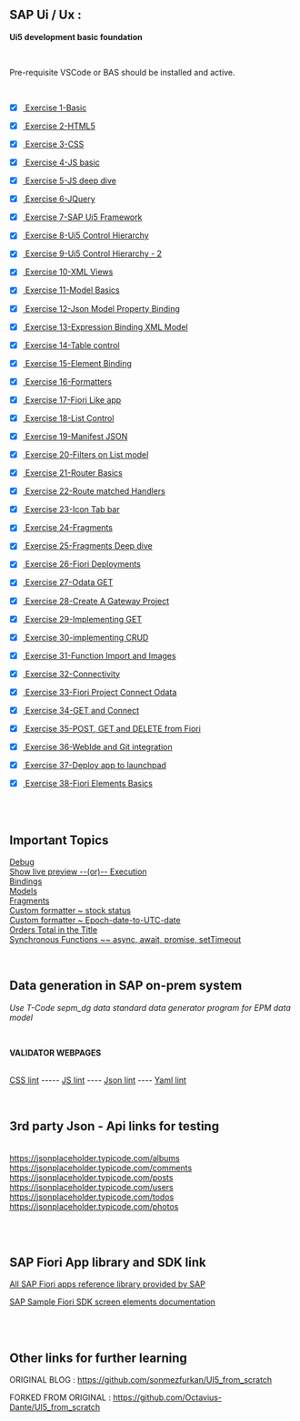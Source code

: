 ## SAP Ui / Ux : 

**Ui5 development basic foundation**

</br>

Pre-requisite VSCode or BAS should be installed and active.

</br>

- [x] <a href="https://github.com/Octavius-Dante/Arthelais/tree/main/ex_1"> Exercise 1-Basic </a>
- [x] <a href="https://github.com/Octavius-Dante/Arthelais/tree/main/ex_2"> Exercise 2-HTML5</a>
- [x] <a href="https://github.com/Octavius-Dante/Arthelais/tree/main/ex_3"> Exercise 3-CSS </a>
- [x] <a href="https://github.com/Octavius-Dante/Arthelais/tree/main/ex_4"> Exercise 4-JS basic </a>
- [x] <a href="https://github.com/Octavius-Dante/Arthelais/tree/main/ex_5"> Exercise 5-JS deep dive </a>
- [x] <a href="https://github.com/Octavius-Dante/Arthelais/tree/main/ex_6"> Exercise 6-JQuery </a>
- [x] <a href="https://github.com/Octavius-Dante/Arthelais/tree/main/ex_7"> Exercise 7-SAP Ui5 Framework </a>
- [x] <a href="https://github.com/Octavius-Dante/Arthelais/tree/main/ex_8"> Exercise 8-Ui5 Control Hierarchy </a>
- [x] <a href="https://github.com/Octavius-Dante/Arthelais/tree/main/ex_9"> Exercise 9-Ui5 Control Hierarchy - 2</a>
- [x] <a href="https://github.com/Octavius-Dante/Arthelais/tree/main/ex_10"> Exercise 10-XML Views </a>
- [x] <a href="https://github.com/Octavius-Dante/Arthelais/tree/main/ex_11"> Exercise 11-Model Basics </a>
- [x] <a href="https://github.com/Octavius-Dante/Arthelais/tree/main/ex_12"> Exercise 12-Json Model Property Binding</a>
- [x] <a href="https://github.com/Octavius-Dante/Arthelais/tree/main/ex_13"> Exercise 13-Expression Binding XML Model</a>
- [x] <a href="https://github.com/Octavius-Dante/Arthelais/tree/main/ex_14"> Exercise 14-Table control</a>
- [x] <a href="https://github.com/Octavius-Dante/Arthelais/tree/main/ex_15"> Exercise 15-Element Binding</a>
- [x] <a href="https://github.com/Octavius-Dante/Arthelais/tree/main/ex_16"> Exercise 16-Formatters </a>
- [x] <a href="https://github.com/Octavius-Dante/Arthelais/tree/main/ex_17"> Exercise 17-Fiori Like app</a>
- [x] <a href="https://github.com/Octavius-Dante/Arthelais/tree/main/ex_18"> Exercise 18-List Control</a>
- [x] <a href="https://github.com/Octavius-Dante/Arthelais/tree/main/ex_19"> Exercise 19-Manifest JSON</a>
- [x] <a href="https://github.com/Octavius-Dante/Arthelais/tree/main/ex_20"> Exercise 20-Filters on List model</a>
- [x] <a href="https://github.com/Octavius-Dante/Arthelais/tree/main/ex_21"> Exercise 21-Router Basics</a>
- [x] <a href="https://github.com/Octavius-Dante/Arthelais/tree/main/ex_22"> Exercise 22-Route matched Handlers</a>
- [x] <a href="https://github.com/Octavius-Dante/Arthelais/tree/main/ex_23"> Exercise 23-Icon Tab bar</a>
- [x] <a href="https://github.com/Octavius-Dante/Arthelais/tree/main/ex_24"> Exercise 24-Fragments</a>
- [x] <a href="https://github.com/Octavius-Dante/Arthelais/tree/main/ex_25"> Exercise 25-Fragments Deep dive</a>
- [x] <a href="https://github.com/Octavius-Dante/Arthelais/tree/main/ex_26"> Exercise 26-Fiori Deployments</a>
- [x] <a href="https://github.com/Octavius-Dante/Arthelais/tree/main/ex_27"> Exercise 27-Odata GET</a>
- [x] <a href="https://github.com/Octavius-Dante/Arthelais/tree/main/ex_28"> Exercise 28-Create A Gateway Project</a>
- [x] <a href="https://github.com/Octavius-Dante/Arthelais/tree/main/ex_29"> Exercise 29-Implementing GET</a>
- [x] <a href="https://github.com/Octavius-Dante/Arthelais/tree/main/ex_30"> Exercise 30-implementing CRUD</a>
- [x] <a href="https://github.com/Octavius-Dante/Arthelais/tree/main/ex_31"> Exercise 31-Function Import and Images</a>
- [x] <a href="https://github.com/Octavius-Dante/Arthelais/tree/main/ex_32"> Exercise 32-Connectivity</a>
- [x] <a href="https://github.com/Octavius-Dante/Arthelais/tree/main/ex_33"> Exercise 33-Fiori Project Connect Odata</a>
- [x] <a href="https://github.com/Octavius-Dante/Arthelais/tree/main/ex_34"> Exercise 34-GET and Connect</a>
- [x] <a href="https://github.com/Octavius-Dante/Arthelais/tree/main/ex_35"> Exercise 35-POST, GET and DELETE from Fiori</a>
- [x] <a href="https://github.com/Octavius-Dante/Arthelais/tree/main/ex_36"> Exercise 36-WebIde and Git integration</a>
- [x] <a href="https://github.com/Octavius-Dante/Arthelais/tree/main/ex_37"> Exercise 37-Deploy app to launchpad</a>
- [x] <a href="https://github.com/Octavius-Dante/Arthelais/tree/main/ex_38"> Exercise 38-Fiori Elements Basics</a>


</br></br>


## Important Topics

<a href="https://github.com/Octavius-Dante/Arthelais/tree/main/B-Important-Topics/Debug"> Debug</a>
</br>
<a href="https://github.com/Octavius-Dante/Arthelais/tree/main/B-Important-Topics/Show_Preview_Fix"> Show live preview --(or)-- Execution </a>
</br>
<a href="https://github.com/Octavius-Dante/Arthelais/tree/main/B-Important-Topics/Bindings"> Bindings </a>
</br>
<a href="https://github.com/Octavius-Dante/Arthelais/tree/main/B-Important-Topics/Models"> Models </a>
</br>
<a href="https://github.com/Octavius-Dante/Arthelais/tree/main/B-Important-Topics/Fragments"> Fragments </a>
</br>
<a href="https://github.com/Octavius-Dante/Arthelais/tree/main/B-Important-Topics/Custom_formatter_stock_status"> Custom formatter ~ stock status </a>
</br>
<a href="https://github.com/Octavius-Dante/Arthelais/tree/main/B-Important-Topics/Epoch-time-to-utc"> Custom formatter ~ Epoch-date-to-UTC-date </a>
</br>
<a href="https://github.com/Octavius-Dante/Arthelais/tree/main/B-Important-Topics/Orders-Total-Title"> Orders Total in the Title </a>
</br>
<a href="https://github.com/Octavius-Dante/Arthelais/tree/main/B-Important-Topics/Synchronous-Wait-Ui5"> Synchronous Functions ~~ async, await, promise, setTimeout </a>
</br>

</br>

## Data generation in SAP on-prem system 

*Use T-Code sepm_dg data standard data generator program for EPM data model*

</br>

**VALIDATOR WEBPAGES**

</br> [CSS lint](http://csslint.net/) ----- [JS lint](https://www.jslint.com/) ---- [Json lint](https://jsonlint.com/) ---- [Yaml lint](https://www.yamllint.com/)

</br>

## 3rd party Json - Api links for testing 

</br> https://jsonplaceholder.typicode.com/albums
</br> https://jsonplaceholder.typicode.com/comments
</br> https://jsonplaceholder.typicode.com/posts
</br> https://jsonplaceholder.typicode.com/users
</br> https://jsonplaceholder.typicode.com/todos
</br> https://jsonplaceholder.typicode.com/photos

</br></br>

## SAP Fiori App library and SDK link 

[All SAP Fiori apps reference library provided by SAP](https://fioriappslibrary.hana.ondemand.com/sap/fix/externalViewer/#/home)

[SAP Sample Fiori SDK screen elements documentation](https://sapui5.hana.ondemand.com/)

</br></br>

## Other links for further learning

ORIGINAL BLOG : https://github.com/sonmezfurkan/UI5_from_scratch

FORKED FROM ORIGINAL : https://github.com/Octavius-Dante/UI5_from_scratch

</br></br>
</br></br>
</br></br>

</br></br>
</br></br>
</br></br>


<!--

<details>
<summary> <b> ALL CODE CHANGES - TODAY SESSION </b> </summary>
</br>
</br>

</br>
</br>
<img src="./files/capmd12-96a.png" >
</br>
</br>
</details>

-->

<!--

https://developers.sap.com/tutorials/appstudio-fioriapps-create.html

https://developers.sap.com/mission.sapui5-cf-launchpad.html

https://developers.sap.com/mission.sapui5-cf-first.html

https://developers.sap.com/tutorial-navigator.html?tag=programming-tool%3Asapui5

https://community.sap.com/t5/technology-blogs-by-members/deploy-the-ui5-fiori-app-on-sap-abap-repository-with-bas-webide-create/ba-p/13556327


https://developers.sap.com/tutorials/gateway-demo-signup.html  -->

<!--

abap : 

https://community.sap.com/t5/application-development-blog-posts/getting-started-with-the-abap-test-cockpit-for-developers/ba-p/13232141

https://community.sap.com/t5/application-development-blog-posts/atc-the-key-to-successful-abap-development/ba-p/13577493

https://www.guru99.com/system-monitoring-performance-checks.html



ai : 

PRE-REQ FOR SAP BUILD APPS 
NEED TO HAVE AUTHROIZATION TO -- CREATE INSTANCE SAP BUILD APPS - CONTINUE THIS EXERCISE TO COMPLETE THE TASK
https://learning.sap.com/learning-journeys/Setting-Up-SAP-Build-Work-Zone-standard-edition-and-SAP-Mobile-Start-with-SAP-S-4HANA/setting-up-identity-authentication-with-subaccount_d41164a3-d42b-4b20-85ee-e6f747927521

https://www.youtube.com/watch?v=EpuVqWDT2hw&ab_channel=SAPDevelopers

https://developers.sap.com/mission.sap-build-code-test-drive.html


RAP : 

https://developers.sap.com/mission.sap-fiori-abap-rap100.html


SAp Build APP 

search in developers blog section 
https://developers.sap.com/tutorial-navigator.html?search=SAP+build+app


1. https://developers.sap.com/mission.appgyver-low-code.html
2. https://developers.sap.com/tutorials/build-apps-workflow-check-status.html -(https://developers.sap.com/mission.build-workshop-sales-order.html)
3. https://developers.sap.com/mission.build-workshop-sales-order.html - (https://developers.sap.com/group.sap-build-apps-process-trigger.html)


-->

